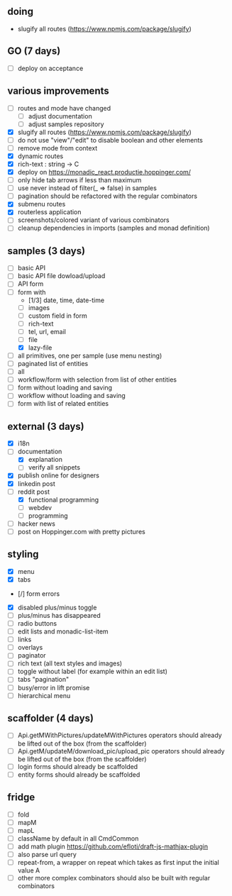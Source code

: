 ## doing
- slugify all routes (https://www.npmjs.com/package/slugify)

## GO (7 days)
- [ ] deploy on acceptance


## various improvements
- [ ] routes and mode have changed
  - [ ] adjust documentation
  - [ ] adjust samples repository
- [x] slugify all routes (https://www.npmjs.com/package/slugify)
- [ ] do not use "view"/"edit" to disable boolean and other elements
- [ ] remove mode from context
- [x] dynamic routes
- [x] rich-text : string -> C<string>
- [x] deploy on https://monadic_react.productie.hoppinger.com/
- [ ] only hide tab arrows if less than maximum
- [ ] use never instead of filter(_ => false) in samples
- [ ] pagination should be refactored with the regular combinators
- [x] submenu routes
- [x] routerless application
- [ ] screenshots/colored variant of various combinators
- [ ] cleanup dependencies in imports (samples and monad definition)

## samples (3 days)
- [ ] basic API
- [ ] basic API file dowload/upload
- [ ] API form
- [ ] form with
  - [1/3] date, time, date-time
  - [ ] images
  - [ ] custom field in form
  - [ ] rich-text
  - [ ] tel, url, email
  - [ ] file
  - [x] lazy-file
- [ ] all primitives, one per sample (use menu nesting)
- [ ] paginated list of entities
- [ ] all
- [ ] workflow/form with selection from list of other entities
- [ ] form without loading and saving
- [ ] workflow without loading and saving
- [ ] form with list of related entities

## external (3 days)
- [x] i18n
- [ ] documentation
  - [x] explanation
  - [ ] verify all snippets
- [x] publish online for designers
- [x] linkedin post
- [ ] reddit post
  - [x] functional programming
  - [ ] webdev
  - [ ] programming
- [ ] hacker news
- [ ] post on Hoppinger.com with pretty pictures

## styling
- [x] menu
- [x] tabs
- [/] form errors
- [x] disabled plus/minus toggle
- [ ] plus/minus has disappeared
- [ ] radio buttons
- [ ] edit lists and monadic-list-item
- [ ] links
- [ ] overlays
- [ ] paginator
- [ ] rich text (all text styles and images)
- [ ] toggle without label (for example within an edit list)
- [ ] tabs "pagination"
- [ ] busy/error in lift promise
- [ ] hierarchical menu

##  scaffolder (4 days)
- [ ] Api.getMWithPictures/updateMWithPictures operators should already be lifted out of the box (from the scaffolder)
- [ ] Api.getM/updateM/download_pic/upload_pic operators should already be lifted out of the box (from the scaffolder)
- [ ] login forms should already be scaffolded
- [ ] entity forms should already be scaffolded

## fridge
- [ ] fold
- [ ] mapM
- [ ] mapL
- [ ] className by default in all CmdCommon
- [ ] add math plugin https://github.com/efloti/draft-js-mathjax-plugin
- [ ] also parse url query
- [ ] repeat-from, a wrapper on repeat which takes as first input the initial value A
- [ ] other more complex combinators should also be built with regular combinators
